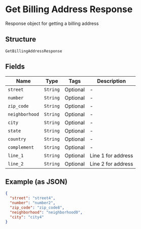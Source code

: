 
# Get Billing Address Response

Response object for getting a billing address

## Structure

`GetBillingAddressResponse`

## Fields

| Name | Type | Tags | Description |
|  --- | --- | --- | --- |
| `street` | `String` | Optional | - |
| `number` | `String` | Optional | - |
| `zip_code` | `String` | Optional | - |
| `neighborhood` | `String` | Optional | - |
| `city` | `String` | Optional | - |
| `state` | `String` | Optional | - |
| `country` | `String` | Optional | - |
| `complement` | `String` | Optional | - |
| `line_1` | `String` | Optional | Line 1 for address |
| `line_2` | `String` | Optional | Line 2 for address |

## Example (as JSON)

```json
{
  "street": "street4",
  "number": "number2",
  "zip_code": "zip_code8",
  "neighborhood": "neighborhood0",
  "city": "city4"
}
```

